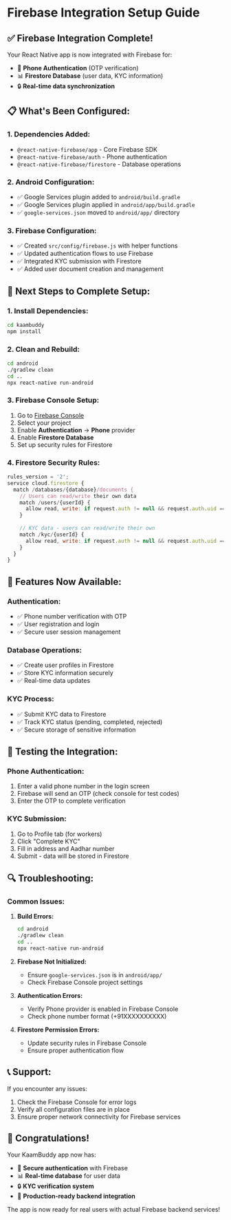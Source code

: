# Firebase Integration Setup Guide

## ✅ **Firebase Integration Complete!**

Your React Native app is now integrated with Firebase for:
- 🔐 **Phone Authentication** (OTP verification)
- 📊 **Firestore Database** (user data, KYC information)
- 🔒 **Real-time data synchronization**

## 📋 **What's Been Configured:**

### 1. **Dependencies Added:**
- `@react-native-firebase/app` - Core Firebase SDK
- `@react-native-firebase/auth` - Phone authentication
- `@react-native-firebase/firestore` - Database operations

### 2. **Android Configuration:**
- ✅ Google Services plugin added to `android/build.gradle`
- ✅ Google Services plugin applied in `android/app/build.gradle`
- ✅ `google-services.json` moved to `android/app/` directory

### 3. **Firebase Configuration:**
- ✅ Created `src/config/firebase.js` with helper functions
- ✅ Updated authentication flows to use Firebase
- ✅ Integrated KYC submission with Firestore
- ✅ Added user document creation and management

## 🔧 **Next Steps to Complete Setup:**

### 1. **Install Dependencies:**
```bash
cd kaambuddy
npm install
```

### 2. **Clean and Rebuild:**
```bash
cd android
./gradlew clean
cd ..
npx react-native run-android
```

### 3. **Firebase Console Setup:**
1. Go to [Firebase Console](https://console.firebase.google.com/)
2. Select your project
3. Enable **Authentication** → **Phone** provider
4. Enable **Firestore Database**
5. Set up security rules for Firestore

### 4. **Firestore Security Rules:**
```javascript
rules_version = '2';
service cloud.firestore {
  match /databases/{database}/documents {
    // Users can read/write their own data
    match /users/{userId} {
      allow read, write: if request.auth != null && request.auth.uid == userId;
    }
    
    // KYC data - users can read/write their own
    match /kyc/{userId} {
      allow read, write: if request.auth != null && request.auth.uid == userId;
    }
  }
}
```

## 🚀 **Features Now Available:**

### **Authentication:**
- ✅ Phone number verification with OTP
- ✅ User registration and login
- ✅ Secure user session management

### **Database Operations:**
- ✅ Create user profiles in Firestore
- ✅ Store KYC information securely
- ✅ Real-time data updates

### **KYC Process:**
- ✅ Submit KYC data to Firestore
- ✅ Track KYC status (pending, completed, rejected)
- ✅ Secure storage of sensitive information

## 📱 **Testing the Integration:**

### **Phone Authentication:**
1. Enter a valid phone number in the login screen
2. Firebase will send an OTP (check console for test codes)
3. Enter the OTP to complete verification

### **KYC Submission:**
1. Go to Profile tab (for workers)
2. Click "Complete KYC"
3. Fill in address and Aadhar number
4. Submit - data will be stored in Firestore

## 🔍 **Troubleshooting:**

### **Common Issues:**

1. **Build Errors:**
   ```bash
   cd android
   ./gradlew clean
   cd ..
   npx react-native run-android
   ```

2. **Firebase Not Initialized:**
   - Ensure `google-services.json` is in `android/app/`
   - Check Firebase Console project settings

3. **Authentication Errors:**
   - Verify Phone provider is enabled in Firebase Console
   - Check phone number format (+91XXXXXXXXXX)

4. **Firestore Permission Errors:**
   - Update security rules in Firebase Console
   - Ensure proper authentication flow

## 📞 **Support:**

If you encounter any issues:
1. Check the Firebase Console for error logs
2. Verify all configuration files are in place
3. Ensure proper network connectivity for Firebase services

## 🎉 **Congratulations!**

Your KaamBuddy app now has:
- 🔐 **Secure authentication** with Firebase
- 📊 **Real-time database** for user data
- 🔒 **KYC verification system**
- 📱 **Production-ready backend integration**

The app is now ready for real users with actual Firebase backend services!

